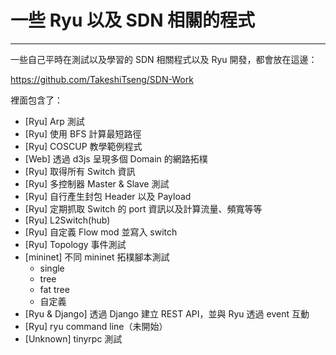 一些 Ryu 以及 SDN 相關的程式
====
----

一些自己平時在測試以及學習的 SDN 相關程式以及 Ryu 開發，都會放在這邊：

<https://github.com/TakeshiTseng/SDN-Work>

裡面包含了：

 * [Ryu] Arp 測試
 * [Ryu] 使用 BFS 計算最短路徑
 * [Ryu] COSCUP 教學範例程式
 * [Web] 透過 d3js 呈現多個 Domain 的網路拓樸
 * [Ryu] 取得所有 Switch 資訊
 * [Ryu] 多控制器 Master & Slave 測試
 * [Ryu] 自行產生封包 Header 以及 Payload
 * [Ryu] 定期抓取 Switch 的 port 資訊以及計算流量、頻寬等等
 * [Ryu] L2Switch(hub)
 * [Ryu] 自定義 Flow mod 並寫入 switch
 * [Ryu] Topology 事件測試
 * [mininet] 不同 mininet 拓樸腳本測試
    * single
    * tree
    * fat tree
    * 自定義
 * [Ryu & Django] 透過 Django 建立 REST API，並與 Ryu 透過 event 互動
 * [Ryu] ryu command line（未開始）
 * [Unknown] tinyrpc 測試
 